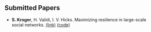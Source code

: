 ## Submitted Papers
- **S. Kroger**, H. Validi, I. V. Hicks. Maximizing resilience in large-scale social networks. [(link)](http://www.optimization-online.org/DB_FILE/2022/07/8993.pdf) [(code)](https://github.com/samuel-kroger/Maximizing-resilience-in-large-scale-social-networks)